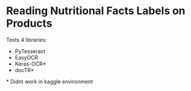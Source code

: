 
# Reading Nutritional Facts Labels on Products

Tests 4 libraries:
 - PyTesseract
 - EasyOCR
 - Keras-OCR*
 - docTR*

\* Didnt work in kaggle environment
